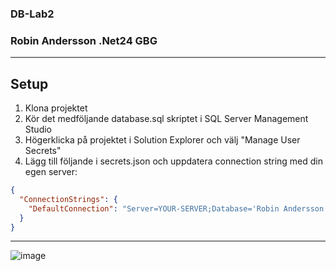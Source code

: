 ### DB-Lab2
### Robin Andersson .Net24 GBG
---

## Setup
1. Klona projektet
2. Kör det medföljande database.sql skriptet i SQL Server Management Studio
3. Högerklicka på projektet i Solution Explorer och välj "Manage User Secrets"
4. Lägg till följande i secrets.json och uppdatera connection string med din egen server:
```json
{
  "ConnectionStrings": {
    "DefaultConnection": "Server=YOUR-SERVER;Database='Robin Andersson''s Book Shop';Trusted_Connection=True;TrustServerCertificate=True;"
  }
}
```

----

![image](https://github.com/user-attachments/assets/ceb789f7-0593-406a-b692-c1a98751da6c)
